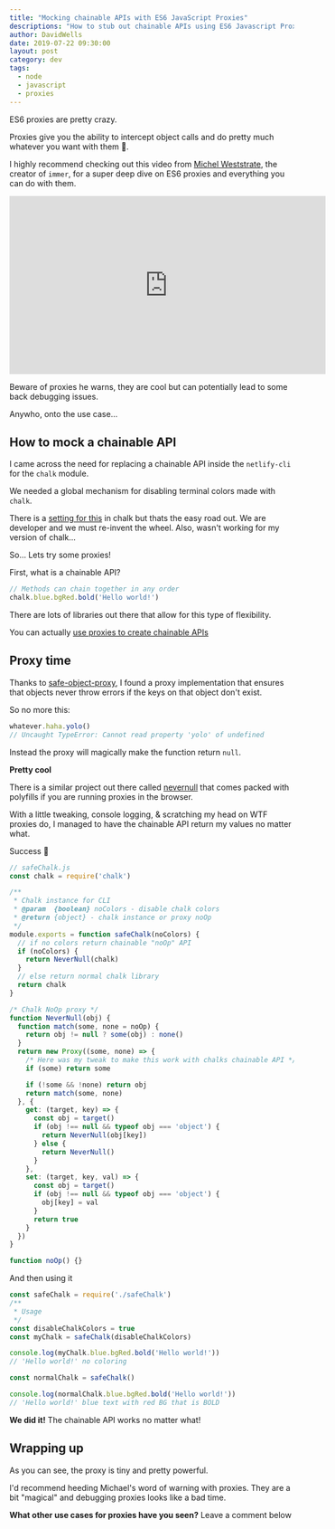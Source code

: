 ```yaml
---
title: "Mocking chainable APIs with ES6 JavaScript Proxies"
descriptions: "How to stub out chainable APIs using ES6 Javascript Proxies"
author: DavidWells
date: 2019-07-22 09:30:00
layout: post
category: dev
tags:
  - node
  - javascript
  - proxies
---
```


ES6 proxies are pretty crazy.

Proxies give you the ability to intercept object calls and do pretty much whatever you want with them 🤯.

I highly recommend checking out this video from [Michel Weststrate](https://twitter.com/mweststrate), the creator of `immer`, for a super deep dive on ES6 proxies and everything you can do with them.

<iframe width="560" height="315" src="https://www.youtube.com/embed/4Nb9Gwp2L24" frameborder="0" allow="accelerometer; autoplay; encrypted-media; gyroscope; picture-in-picture" allowfullscreen></iframe>

Beware of proxies he warns, they are cool but can potentially lead to some back debugging issues.

Anywho, onto the use case...

## How to mock a chainable API

I came across the need for replacing a chainable API inside the `netlify-cli` for the `chalk` module.

We needed a global mechanism for disabling terminal colors made with `chalk`.

There is a [setting for this](https://github.com/chalk/chalk/tree/1f77953f1a358fa8f626f0fd872792d63da6d58a#chalklevel) in chalk but thats the easy road out. We are developer and we must re-invent the wheel. Also, wasn't working for my version of chalk...

So... Lets try some proxies!

First, what is a chainable API?

```js
// Methods can chain together in any order
chalk.blue.bgRed.bold('Hello world!')
```

There are lots of libraries out there that allow for this type of flexibility.

You can actually [use proxies to create chainable APIs](https://www.keithcirkel.co.uk/metaprogramming-in-es6-part-3-proxies/)

## Proxy time

Thanks to [safe-object-proxy](https://github.com/ktsn/safe-object-proxy), I found a proxy implementation that ensures that objects never throw errors if the keys on that object don't exist.

So no more this:

```js
whatever.haha.yolo()
// Uncaught TypeError: Cannot read property 'yolo' of undefined
```

Instead the proxy will magically make the function return `null`.

**Pretty cool**

There is a similar project out there called [nevernull](https://www.npmjs.com/package/nevernull) that comes packed with polyfills if you are running proxies in the browser.

With a little tweaking, console logging, & scratching my head on WTF proxies do, I managed to have the chainable API return my values no matter what.

Success 🎉

```js
// safeChalk.js
const chalk = require('chalk')

/**
 * Chalk instance for CLI
 * @param  {boolean} noColors - disable chalk colors
 * @return {object} - chalk instance or proxy noOp
 */
module.exports = function safeChalk(noColors) {
  // if no colors return chainable "noOp" API
  if (noColors) {
    return NeverNull(chalk)
  }
  // else return normal chalk library
  return chalk
}

/* Chalk NoOp proxy */
function NeverNull(obj) {
  function match(some, none = noOp) {
    return obj != null ? some(obj) : none()
  }
  return new Proxy((some, none) => {
    /* Here was my tweak to make this work with chalks chainable API */
    if (some) return some

    if (!some && !none) return obj
    return match(some, none)
  }, {
    get: (target, key) => {
      const obj = target()
      if (obj !== null && typeof obj === 'object') {
        return NeverNull(obj[key])
      } else {
        return NeverNull()
      }
    },
    set: (target, key, val) => {
      const obj = target()
      if (obj !== null && typeof obj === 'object') {
        obj[key] = val
      }
      return true
    }
  })
}

function noOp() {}
```

And then using it

```js
const safeChalk = require('./safeChalk')
/**
 * Usage
 */
const disableChalkColors = true
const myChalk = safeChalk(disableChalkColors)

console.log(myChalk.blue.bgRed.bold('Hello world!'))
// 'Hello world!' no coloring

const normalChalk = safeChalk()

console.log(normalChalk.blue.bgRed.bold('Hello world!'))
// 'Hello world!' blue text with red BG that is BOLD
```

**We did it!** The chainable API works no matter what!

## Wrapping up

As you can see, the proxy is tiny and pretty powerful.

I'd recommend heeding Michael's word of warning with proxies. They are a bit "magical" and debugging proxies looks like a bad time.

**What other use cases for proxies have you seen?**  Leave a comment below
